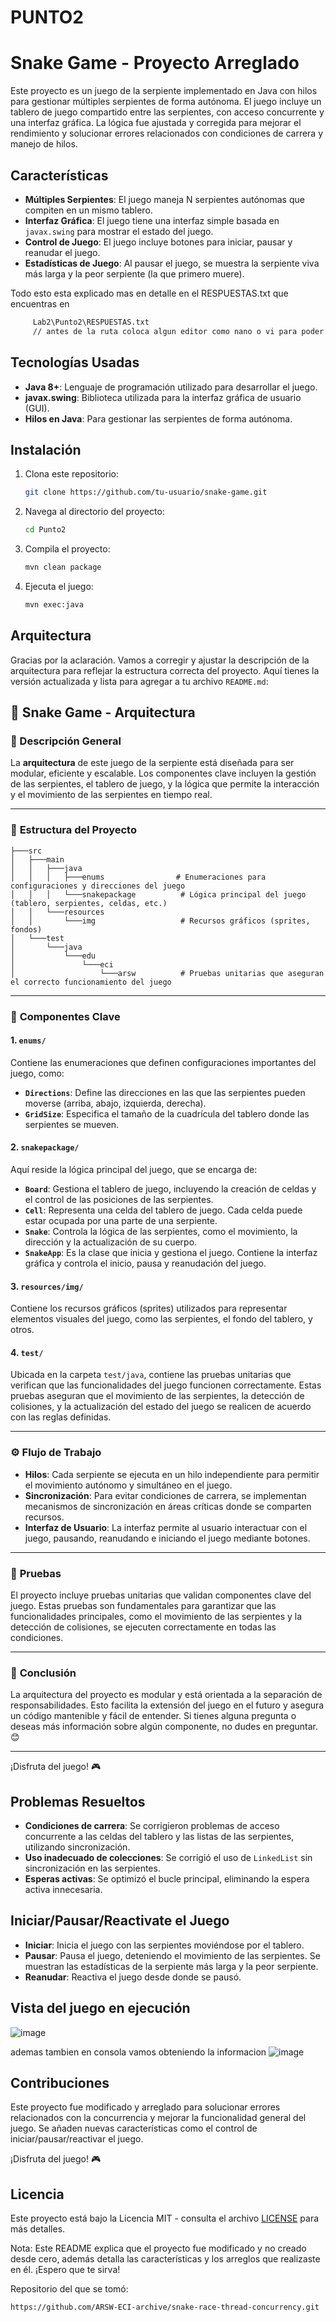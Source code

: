 # PUNTO2
# Snake Game - Proyecto Arreglado

Este proyecto es un juego de la serpiente implementado en Java con hilos para gestionar múltiples serpientes de forma autónoma. El juego incluye un tablero de juego compartido entre las serpientes, con acceso concurrente y una interfaz gráfica. La lógica fue ajustada y corregida para mejorar el rendimiento y solucionar errores relacionados con condiciones de carrera y manejo de hilos.

## Características

- **Múltiples Serpientes**: El juego maneja N serpientes autónomas que compiten en un mismo tablero.
- **Interfaz Gráfica**: El juego tiene una interfaz simple basada en `javax.swing` para mostrar el estado del juego.
- **Control de Juego**: El juego incluye botones para iniciar, pausar y reanudar el juego.
- **Estadísticas de Juego**: Al pausar el juego, se muestra la serpiente viva más larga y la peor serpiente (la que primero muere).

  
Todo esto esta explicado mas en detalle en el RESPUESTAS.txt que encuentras en 
```bash
     Lab2\Punto2\RESPUESTAS.txt
     // antes de la ruta coloca algun editor como nano o vi para poder leer su contenido, o abrelo en un block de notas si usas windows
   ```
## Tecnologías Usadas

- **Java 8+**: Lenguaje de programación utilizado para desarrollar el juego.
- **javax.swing**: Biblioteca utilizada para la interfaz gráfica de usuario (GUI).
- **Hilos en Java**: Para gestionar las serpientes de forma autónoma.

## Instalación

1. Clona este repositorio:
   ```bash
   git clone https://github.com/tu-usuario/snake-game.git
   ```

2. Navega al directorio del proyecto:
   ```bash
   cd Punto2
   ```

3. Compila el proyecto:
   ```bash
   mvn clean package
   ```

4. Ejecuta el juego:
   ```bash
   mvn exec:java
   ```
## Arquitectura
Gracias por la aclaración. Vamos a corregir y ajustar la descripción de la arquitectura para reflejar la estructura correcta del proyecto. Aquí tienes la versión actualizada y lista para agregar a tu archivo `README.md`:

## 🐍 **Snake Game** - Arquitectura

### 🌟 Descripción General

La **arquitectura** de este juego de la serpiente está diseñada para ser modular, eficiente y escalable. Los componentes clave incluyen la gestión de las serpientes, el tablero de juego, y la lógica que permite la interacción y el movimiento de las serpientes en tiempo real.

---

### 📂 **Estructura del Proyecto**

```plaintext
├───src
│   ├───main
│   │   ├───java
│   │   │   ├───enums                # Enumeraciones para configuraciones y direcciones del juego
│   │   │   └───snakepackage          # Lógica principal del juego (tablero, serpientes, celdas, etc.)
│   │   └───resources
│   │       └───img                   # Recursos gráficos (sprites, fondos)
│   └───test
│       └───java
│           └───edu
│               └───eci
│                   └───arsw          # Pruebas unitarias que aseguran el correcto funcionamiento del juego
```

---

### 🧩 **Componentes Clave**

#### 1. **`enums/`**
Contiene las enumeraciones que definen configuraciones importantes del juego, como:

- **`Directions`**: Define las direcciones en las que las serpientes pueden moverse (arriba, abajo, izquierda, derecha).
- **`GridSize`**: Especifica el tamaño de la cuadrícula del tablero donde las serpientes se mueven.

#### 2. **`snakepackage/`**
Aquí reside la lógica principal del juego, que se encarga de:

- **`Board`**: Gestiona el tablero de juego, incluyendo la creación de celdas y el control de las posiciones de las serpientes.
- **`Cell`**: Representa una celda del tablero de juego. Cada celda puede estar ocupada por una parte de una serpiente.
- **`Snake`**: Controla la lógica de las serpientes, como el movimiento, la dirección y la actualización de su cuerpo.
- **`SnakeApp`**: Es la clase que inicia y gestiona el juego. Contiene la interfaz gráfica y controla el inicio, pausa y reanudación del juego.

#### 3. **`resources/img/`**
Contiene los recursos gráficos (sprites) utilizados para representar elementos visuales del juego, como las serpientes, el fondo del tablero, y otros.

#### 4. **`test/`**
Ubicada en la carpeta `test/java`, contiene las pruebas unitarias que verifican que las funcionalidades del juego funcionen correctamente. Estas pruebas aseguran que el movimiento de las serpientes, la detección de colisiones, y la actualización del estado del juego se realicen de acuerdo con las reglas definidas.

---

### ⚙️ **Flujo de Trabajo**

- **Hilos**: Cada serpiente se ejecuta en un hilo independiente para permitir el movimiento autónomo y simultáneo en el juego.
- **Sincronización**: Para evitar condiciones de carrera, se implementan mecanismos de sincronización en áreas críticas donde se comparten recursos.
- **Interfaz de Usuario**: La interfaz permite al usuario interactuar con el juego, pausando, reanudando e iniciando el juego mediante botones.

---

### 🧪 **Pruebas**

El proyecto incluye pruebas unitarias que validan componentes clave del juego. Estas pruebas son fundamentales para garantizar que las funcionalidades principales, como el movimiento de las serpientes y la detección de colisiones, se ejecuten correctamente en todas las condiciones.

---

### 🚀 **Conclusión**

La arquitectura del proyecto es modular y está orientada a la separación de responsabilidades. Esto facilita la extensión del juego en el futuro y asegura un código mantenible y fácil de entender. Si tienes alguna pregunta o deseas más información sobre algún componente, no dudes en preguntar. 😊

---

¡Disfruta del juego! 🎮

## Problemas Resueltos

- **Condiciones de carrera**: Se corrigieron problemas de acceso concurrente a las celdas del tablero y las listas de las serpientes, utilizando sincronización.
- **Uso inadecuado de colecciones**: Se corrigió el uso de `LinkedList` sin sincronización en las serpientes.
- **Esperas activas**: Se optimizó el bucle principal, eliminando la espera activa innecesaria.

## Iniciar/Pausar/Reactivate el Juego

- **Iniciar**: Inicia el juego con las serpientes moviéndose por el tablero.
- **Pausar**: Pausa el juego, deteniendo el movimiento de las serpientes. Se muestran las estadísticas de la serpiente más larga y la peor serpiente.
- **Reanudar**: Reactiva el juego desde donde se pausó.
## Vista del juego en ejecución
![image](https://github.com/user-attachments/assets/0bc10f83-ebff-46ec-acc2-e7df14fc3b6f)

ademas tambien en consola vamos obteniendo la informacion
![image](https://github.com/user-attachments/assets/2090f77f-84ec-4d6b-8705-8fd767ac953c)


## Contribuciones

Este proyecto fue modificado y arreglado para solucionar errores relacionados con la concurrencia y mejorar la funcionalidad general del juego. Se añaden nuevas características como el control de iniciar/pausar/reactivar el juego.

¡Disfruta del juego! 🎮
## Licencia

Este proyecto está bajo la Licencia MIT - consulta el archivo [LICENSE](LICENSE) para más detalles.

Nota: Este README explica que el proyecto fue modificado y no creado desde cero, además detalla las características y los arreglos que realizaste en él. ¡Espero que te sirva!

Repositorio del que se tomó:

```bash
https://github.com/ARSW-ECI-archive/snake-race-thread-concurrency.git
```
